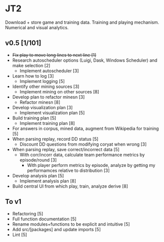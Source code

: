 # JT2
Download + store game and training data. Training and playing mechanism. Numerical and visual analytics.




## v0.5 [1/101]
* ~~Fix play to move long lines to next line [1]~~
* Research autoscheduler options (Luigi, Dask, Windows Scheduler) and make selection [2]
  * Implement autoscheduler [3]
* Learn how to log [3]
  * Implement logging [5]
* Identify other mining sources [3]
  * Implement mining on other sources [8]
* Develop plan to refactor minesn [3]
  * Refactor minesn [8]
* Develop visualization plan [3]
  * Implement visualization plan [5]
* Build training plan [5]
  * Implement training plan [8]
* For answers in corpus, mined data, augment from Wikipedia for training [5]
* When parsing replay, record DD status [5]
  * Discount DD questions from modifying coryat when wrong [3]
* When parsing replay, save correct/incorrect data [5]
  * With corr/incorr data, calculate team performance metrics by episode/round [3]
    * With player perform metrics by episode, analyze by getting my performamces relative to distribution [3]
* Develop analysis plan [5]
  * Implement analysis plan [8]
* Build central UI from which play, train, analyze derive [8]

## To v1
* Refactoring [5]
* Full function documentation [5]
* Rename modules+functions to be explicit and intuitive [5]
* Add src/[packages] and update imports [5]
* Lint [5]
